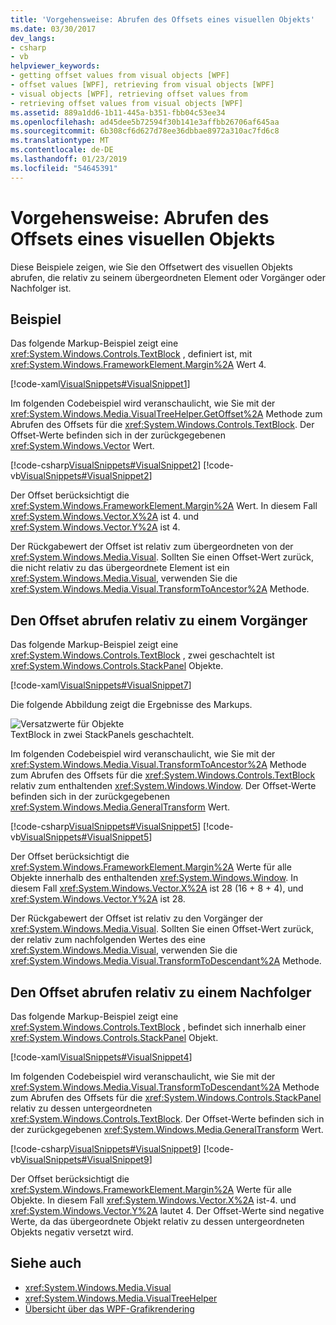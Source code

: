 ```yaml
---
title: 'Vorgehensweise: Abrufen des Offsets eines visuellen Objekts'
ms.date: 03/30/2017
dev_langs:
- csharp
- vb
helpviewer_keywords:
- getting offset values from visual objects [WPF]
- offset values [WPF], retrieving from visual objects [WPF]
- visual objects [WPF], retrieving offset values from
- retrieving offset values from visual objects [WPF]
ms.assetid: 889a1dd6-1b11-445a-b351-fbb04c53ee34
ms.openlocfilehash: ad45dee5b72594f30b141e3affbb26706af645aa
ms.sourcegitcommit: 6b308cf6d627d78ee36dbbae8972a310ac7fd6c8
ms.translationtype: MT
ms.contentlocale: de-DE
ms.lasthandoff: 01/23/2019
ms.locfileid: "54645391"
---
```

# <a name="how-to-get-the-offset-of-a-visual"></a>Vorgehensweise: Abrufen des Offsets eines visuellen Objekts
Diese Beispiele zeigen, wie Sie den Offsetwert des visuellen Objekts abrufen, die relativ zu seinem übergeordneten Element oder Vorgänger oder Nachfolger ist.  
  
## <a name="example"></a>Beispiel  
 Das folgende Markup-Beispiel zeigt eine <xref:System.Windows.Controls.TextBlock> , definiert ist, mit <xref:System.Windows.FrameworkElement.Margin%2A> Wert 4.  
  
 [!code-xaml[VisualSnippets#VisualSnippet1](../../../../samples/snippets/csharp/VS_Snippets_Wpf/VisualSnippets/CSharp/Window1.xaml#visualsnippet1)]  
  
 Im folgenden Codebeispiel wird veranschaulicht, wie Sie mit der <xref:System.Windows.Media.VisualTreeHelper.GetOffset%2A> Methode zum Abrufen des Offsets für die <xref:System.Windows.Controls.TextBlock>. Der Offset-Werte befinden sich in der zurückgegebenen <xref:System.Windows.Vector> Wert.  
  
 [!code-csharp[VisualSnippets#VisualSnippet2](../../../../samples/snippets/csharp/VS_Snippets_Wpf/VisualSnippets/CSharp/Window1.xaml.cs#visualsnippet2)]
 [!code-vb[VisualSnippets#VisualSnippet2](../../../../samples/snippets/visualbasic/VS_Snippets_Wpf/VisualSnippets/visualbasic/window1.xaml.vb#visualsnippet2)]  
  
 Der Offset berücksichtigt die <xref:System.Windows.FrameworkElement.Margin%2A> Wert. In diesem Fall <xref:System.Windows.Vector.X%2A> ist 4. und <xref:System.Windows.Vector.Y%2A> ist 4.  
  
 Der Rückgabewert der Offset ist relativ zum übergeordneten von der <xref:System.Windows.Media.Visual>. Sollten Sie einen Offset-Wert zurück, die nicht relativ zu das übergeordnete Element ist ein <xref:System.Windows.Media.Visual>, verwenden Sie die <xref:System.Windows.Media.Visual.TransformToAncestor%2A> Methode.  
  
## <a name="getting-the-offset-relative-to-an-ancestor"></a>Den Offset abrufen relativ zu einem Vorgänger  
 Das folgende Markup-Beispiel zeigt eine <xref:System.Windows.Controls.TextBlock> , zwei geschachtelt ist <xref:System.Windows.Controls.StackPanel> Objekte.  
  
 [!code-xaml[VisualSnippets#VisualSnippet7](../../../../samples/snippets/csharp/VS_Snippets_Wpf/VisualSnippets/CSharp/Window2.xaml#visualsnippet7)]  
  
 Die folgende Abbildung zeigt die Ergebnisse des Markups.  
  
 ![Versatzwerte für Objekte](../../../../docs/framework/wpf/graphics-multimedia/media/visualoffset-01.png "VisualOffset_01")  
TextBlock in zwei StackPanels geschachtelt.  
  
 Im folgenden Codebeispiel wird veranschaulicht, wie Sie mit der <xref:System.Windows.Media.Visual.TransformToAncestor%2A> Methode zum Abrufen des Offsets für die <xref:System.Windows.Controls.TextBlock> relativ zum enthaltenden <xref:System.Windows.Window>. Der Offset-Werte befinden sich in der zurückgegebenen <xref:System.Windows.Media.GeneralTransform> Wert.  
  
 [!code-csharp[VisualSnippets#VisualSnippet5](../../../../samples/snippets/csharp/VS_Snippets_Wpf/VisualSnippets/CSharp/Window1.xaml.cs#visualsnippet5)]
 [!code-vb[VisualSnippets#VisualSnippet5](../../../../samples/snippets/visualbasic/VS_Snippets_Wpf/VisualSnippets/visualbasic/window1.xaml.vb#visualsnippet5)]  
  
 Der Offset berücksichtigt die <xref:System.Windows.FrameworkElement.Margin%2A> Werte für alle Objekte innerhalb des enthaltenden <xref:System.Windows.Window>. In diesem Fall <xref:System.Windows.Vector.X%2A> ist 28 (16 + 8 + 4), und <xref:System.Windows.Vector.Y%2A> ist 28.  
  
 Der Rückgabewert der Offset ist relativ zu den Vorgänger der <xref:System.Windows.Media.Visual>. Sollten Sie einen Offset-Wert zurück, der relativ zum nachfolgenden Wertes des eine <xref:System.Windows.Media.Visual>, verwenden Sie die <xref:System.Windows.Media.Visual.TransformToDescendant%2A> Methode.  
  
## <a name="getting-the-offset-relative-to-a-descendant"></a>Den Offset abrufen relativ zu einem Nachfolger  
 Das folgende Markup-Beispiel zeigt eine <xref:System.Windows.Controls.TextBlock> , befindet sich innerhalb einer <xref:System.Windows.Controls.StackPanel> Objekt.  
  
 [!code-xaml[VisualSnippets#VisualSnippet4](../../../../samples/snippets/csharp/VS_Snippets_Wpf/VisualSnippets/CSharp/Window1.xaml#visualsnippet4)]  
  
 Im folgenden Codebeispiel wird veranschaulicht, wie Sie mit der <xref:System.Windows.Media.Visual.TransformToDescendant%2A> Methode zum Abrufen des Offsets für die <xref:System.Windows.Controls.StackPanel> relativ zu dessen untergeordneten <xref:System.Windows.Controls.TextBlock>. Der Offset-Werte befinden sich in der zurückgegebenen <xref:System.Windows.Media.GeneralTransform> Wert.  
  
 [!code-csharp[VisualSnippets#VisualSnippet9](../../../../samples/snippets/csharp/VS_Snippets_Wpf/VisualSnippets/CSharp/Window1.xaml.cs#visualsnippet9)]
 [!code-vb[VisualSnippets#VisualSnippet9](../../../../samples/snippets/visualbasic/VS_Snippets_Wpf/VisualSnippets/visualbasic/window1.xaml.vb#visualsnippet9)]  
  
 Der Offset berücksichtigt die <xref:System.Windows.FrameworkElement.Margin%2A> Werte für alle Objekte. In diesem Fall <xref:System.Windows.Vector.X%2A> ist-4. und <xref:System.Windows.Vector.Y%2A> lautet 4. Der Offset-Werte sind negative Werte, da das übergeordnete Objekt relativ zu dessen untergeordneten Objekts negativ versetzt wird.  
  
## <a name="see-also"></a>Siehe auch
- <xref:System.Windows.Media.Visual>
- <xref:System.Windows.Media.VisualTreeHelper>
- [Übersicht über das WPF-Grafikrendering](../../../../docs/framework/wpf/graphics-multimedia/wpf-graphics-rendering-overview.md)
